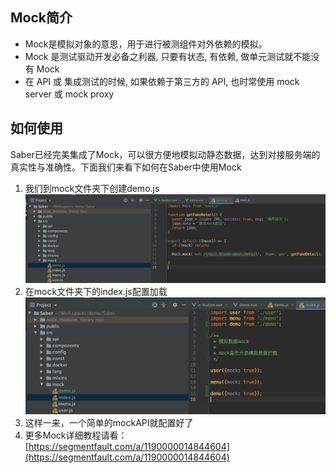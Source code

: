 ## Mock简介
* Mock是模拟对象的意思，用于进行被测组件对外依赖的模拟。
* Mock 是测试驱动开发必备之利器, 只要有状态, 有依赖, 做单元测试就不能没有 Mock  
* 在 API 或 集成测试的时候, 如果依赖于第三方的 API, 也时常使用 mock server 或 mock proxy

## 如何使用
Saber已经完美集成了Mock，可以很方便地模拟动静态数据，达到对接服务端的真实性与准确性。下面我们来看下如何在Saber中使用Mock
1. 我们到mock文件夹下创建demo.js
![](../images/screenshot_1569476662126.png)
2. 在mock文件夹下的index.js配置加载
![](../images/screenshot_1569476899874.png)
3. 这样一来，一个简单的mockAPI就配置好了
4. 更多Mock详细教程请看：[https://segmentfault.com/a/1190000014844604](https://segmentfault.com/a/1190000014844604)
